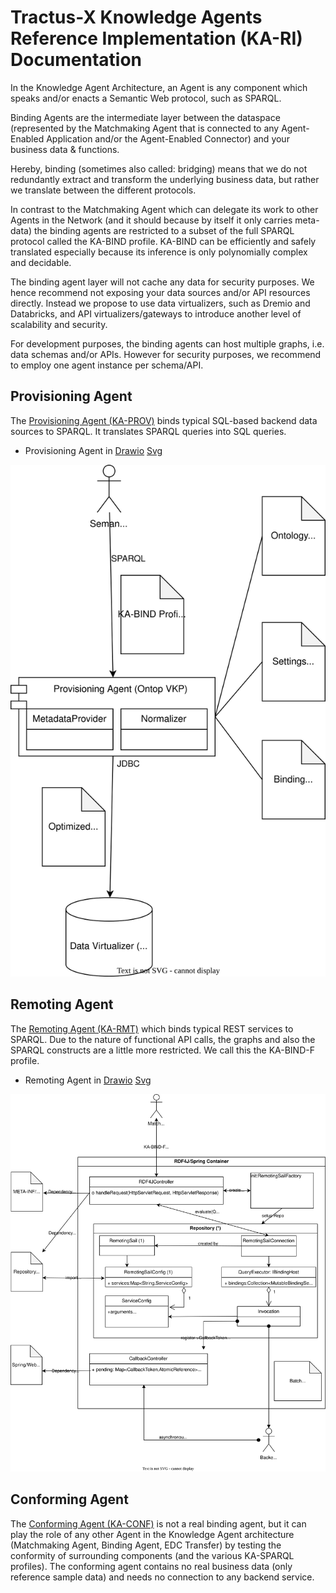 <!--
 * Copyright (c) 2022,2023 Contributors to the Eclipse Foundation
 *
 * See the NOTICE file(s) distributed with this work for additional
 * information regarding copyright ownership.
 *
 * This program and the accompanying materials are made available under the
 * terms of the Apache License, Version 2.0 which is available at
 * https://www.apache.org/licenses/LICENSE-2.0.
 *
 * Unless required by applicable law or agreed to in writing, software
 * distributed under the License is distributed on an "AS IS" BASIS, WITHOUT
 * WARRANTIES OR CONDITIONS OF ANY KIND, either express or implied. See the
 * License for the specific language governing permissions and limitations
 * under the License.
 *
 * SPDX-License-Identifier: Apache-2.0

-->

# Tractus-X Knowledge Agents Reference Implementation (KA-RI) Documentation 

In the Knowledge Agent Architecture, an Agent is any component which speaks and/or enacts a Semantic Web protocol, such as SPARQL.

Binding Agents are the intermediate layer between the dataspace (represented by the Matchmaking Agent that is connected to any Agent-Enabled Application and/or the Agent-Enabled Connector) and your business data & functions.

Hereby, binding (sometimes also called: bridging) means that we do not redundantly extract and transform the underlying business data, but rather we translate between the different protocols.

In contrast to the Matchmaking Agent which can delegate its work to other Agents in the Network (and it should because by itself it only carries meta-data) the binding agents are restricted to a subset of the full SPARQL protocol called the KA-BIND profile. KA-BIND can be efficiently and safely translated especially because its inference is only polynomially complex and decidable.

The binding agent layer will not cache any data for security purposes. We hence recommend not exposing your data sources and/or API resources directly. Instead we propose to use data virtualizers, such as Dremio and Databricks, and API virtualizers/gateways to introduce another level of scalability and security.

For development purposes, the binding agents can host multiple graphs, i.e. data schemas and/or APIs. However for security purposes, we recommend to employ one agent instance per schema/API.

## Provisioning Agent

The [Provisioning Agent (KA-PROV)](../provisioning) binds typical SQL-based backend data sources to SPARQL. It translates SPARQL queries into SQL queries.

* Provisioning Agent in [Drawio](ProvisioningOntop.drawio) [Svg](ProvisioningOntop.drawio.svg)

![Svg](ProvisioningOntop.drawio.svg)

## Remoting Agent

The [Remoting Agent (KA-RMT)](../remoting) which binds typical REST services to SPARQL. Due to the nature of functional API calls, the graphs and also the SPARQL constructs are a little more restricted. We call this the KA-BIND-F profile.

* Remoting Agent in [Drawio](RemotingRDF4J.drawio) [Svg](RemotingRDF4J.drawio.svg)

![Svg](RemotingRDF4J.drawio.svg)

## Conforming Agent

The [Conforming Agent (KA-CONF)](conforming) is not a real binding agent, but it 
can play the role of any other Agent in the Knowledge Agent architecture (Matchmaking Agent, Binding Agent, EDC Transfer) by testing the conformity of surrounding components (and the various KA-SPARQL profiles). The conforming agent contains no real business data (only reference sample data) and needs no connection to any backend service.
